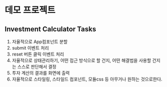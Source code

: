 # 데모 프로젝트

## Investment Calculator Tasks

1. 자율적으로 App컴포넌트 분할
2. submit 이벤트 처리
3. reset 버튼 클릭 이벤트 처리
4. 자율적으로 상태관리하기, 어떤 접근 방식으로 할 건지, 어떤 해결법을 사용할 건지는 스스로 판단해서 결정
5. 투자 계산의 결과를 화면에 출력
6. 자율적으로 스타일링, 스타일드 컴포넌트, 모듈css 등 아무거나 원하는 것으로한다.
